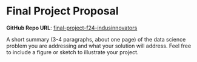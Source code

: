 # Final Project Proposal

**GitHub Repo URL**: [final-project-f24-indusinnovators](https://github.com/CMU-IDS-Fall-2024/final-project-f24-indusinnovators/)

A short summary (3-4 paragraphs, about one page) of the data science problem you are addressing and what your solution will address. Feel free to include a figure or sketch to illustrate your project.


